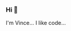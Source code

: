 ### Hi 🐢
<!--<img align="center" src="https://github-readme-stats.vercel.app/api?username=77Z&show_icons=true&theme=synthwave&border_radius=25&count_private=true" />
<img align="center" src="https://github-readme-stats.vercel.app/api/top-langs/?username=77Z&langs_count=10&layout=compact&theme=synthwave&border_radius=25" />-->
I'm Vince... I like code...
